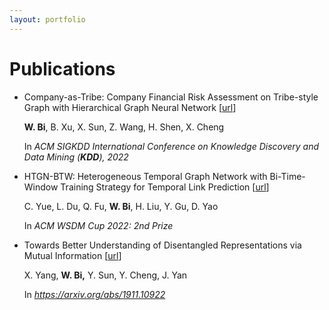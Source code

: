 ```yaml
---
layout: portfolio
---
```


# Publications

* Company-as-Tribe: Company Financial Risk Assessment on Tribe-style Graph with Hierarchical Graph Neural Network [[url]()] 

  **W. Bi**, B. Xu, X. Sun, Z. Wang, H. Shen, X. Cheng

  In *ACM SIGKDD International Conference on Knowledge Discovery and Data Mining (**KDD**), 2022*

* HTGN-BTW: Heterogeneous Temporal Graph Network with Bi-Time-Window Training Strategy for Temporal Link Prediction [[url](https://arxiv.org/abs/2202.12713)]

  C. Yue, L. Du, Q. Fu, **W. Bi**, H. Liu, Y. Gu, D. Yao

  In *ACM WSDM Cup 2022: 2nd Prize*

* Towards Better Understanding of Disentangled Representations via Mutual Information [[url](https://arxiv.org/abs/1911.10922)]

  X. Yang, **W. Bi,** Y. Sun, Y. Cheng, J. Yan

  In *https://arxiv.org/abs/1911.10922*
